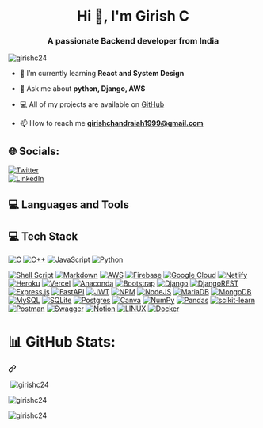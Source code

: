 <h1 align="center">Hi 👋, I'm Girish C</h1>
<h3 align="center">A passionate Backend developer from India</h3>

<p align="left"> <img src="https://komarev.com/ghpvc/?username=girishc24&label=Profile%20views&color=0e75b6&style=flat" alt="girishc24" /> </p>

- 🌱 I’m currently learning **React and System Design**

- 💬 Ask me about **python, Django, AWS**
  
- 💻 All of my projects are available on <a href="https://github.com/girishc24">GitHub</a>

- 📫 How to reach me **girishchandraiah1999@gmail.com**

## 🌐 Socials:

[![Twitter](https://img.shields.io/badge/Twitter-%231DA1F2.svg?logo=Twitter&logoColor=white)](https://x.com/girish_c24)  
[![LinkedIn](https://img.shields.io/badge/LinkedIn-%230077B5.svg?logo=linkedin&logoColor=white)](https://www.linkedin.com/in/girish-chandraiah/)


## 💻 Languages and Tools
## 💻 Tech Stack

[![C](https://img.shields.io/badge/c-%2300599C.svg?style=flat&logo=c&logoColor=white)](https://img.shields.io/badge/c-%2300599C.svg?style=flat&logo=c&logoColor=white) 
[![C++](https://img.shields.io/badge/c++-%2300599C.svg?style=flat&logo=c%2B%2B&logoColor=white)](https://img.shields.io/badge/c++-%2300599C.svg?style=flat&logo=c%2B%2B&logoColor=white) 
[![JavaScript](https://img.shields.io/badge/javascript-%23323330.svg?style=flat&logo=javascript&logoColor=%23F7DF1E)](https://img.shields.io/badge/javascript-%23323330.svg?style=flat&logo=javascript&logoColor=%23F7DF1E) 
[![Python](https://img.shields.io/badge/python-3670A0?style=flat&logo=python&logoColor=ffdd54)](https://img.shields.io/badge/python-3670A0?style=flat&logo=python&logoColor=ffdd54)

 <a target="_blank" rel="noopener noreferrer nofollow" href="https://camo.githubusercontent.com/178fbc3d7ad15359c6214d3d259c38afc4dcfd382313b0bc6a7522bf42e88b21/68747470733a2f2f696d672e736869656c64732e696f2f62616467652f7368656c6c5f7363726970742d2532333132313031312e7376673f7374796c653d666c6174266c6f676f3d676e752d62617368266c6f676f436f6c6f723d7768697465"><img src="https://camo.githubusercontent.com/178fbc3d7ad15359c6214d3d259c38afc4dcfd382313b0bc6a7522bf42e88b21/68747470733a2f2f696d672e736869656c64732e696f2f62616467652f7368656c6c5f7363726970742d2532333132313031312e7376673f7374796c653d666c6174266c6f676f3d676e752d62617368266c6f676f436f6c6f723d7768697465" alt="Shell Script" data-canonical-src="https://img.shields.io/badge/shell_script-%23121011.svg?style=flat&amp;logo=gnu-bash&amp;logoColor=white" style="max-width: 100%;"></a> <a target="_blank" rel="noopener noreferrer nofollow" href="https://camo.githubusercontent.com/c1392b5600599a3bf88783b1c93abde9fe63e5e70b6fd8e1052e0583ef404b0d/68747470733a2f2f696d672e736869656c64732e696f2f62616467652f6d61726b646f776e2d2532333030303030302e7376673f7374796c653d666c6174266c6f676f3d6d61726b646f776e266c6f676f436f6c6f723d7768697465"><img src="https://camo.githubusercontent.com/c1392b5600599a3bf88783b1c93abde9fe63e5e70b6fd8e1052e0583ef404b0d/68747470733a2f2f696d672e736869656c64732e696f2f62616467652f6d61726b646f776e2d2532333030303030302e7376673f7374796c653d666c6174266c6f676f3d6d61726b646f776e266c6f676f436f6c6f723d7768697465" alt="Markdown" data-canonical-src="https://img.shields.io/badge/markdown-%23000000.svg?style=flat&amp;logo=markdown&amp;logoColor=white" style="max-width: 100%;"></a> <a target="_blank" rel="noopener noreferrer nofollow" href="https://camo.githubusercontent.com/3468e96cf454345017cd54ec1c1caedf5ff201e0de86c63a88d3ada91b23a49a/68747470733a2f2f696d672e736869656c64732e696f2f62616467652f4157532d2532334646393930302e7376673f7374796c653d666c6174266c6f676f3d616d617a6f6e2d617773266c6f676f436f6c6f723d7768697465"><img src="https://camo.githubusercontent.com/3468e96cf454345017cd54ec1c1caedf5ff201e0de86c63a88d3ada91b23a49a/68747470733a2f2f696d672e736869656c64732e696f2f62616467652f4157532d2532334646393930302e7376673f7374796c653d666c6174266c6f676f3d616d617a6f6e2d617773266c6f676f436f6c6f723d7768697465" alt="AWS" data-canonical-src="https://img.shields.io/badge/AWS-%23FF9900.svg?style=flat&amp;logo=amazon-aws&amp;logoColor=white" style="max-width: 100%;"></a> <a target="_blank" rel="noopener noreferrer nofollow" href="https://camo.githubusercontent.com/3078316f11eaaad6e6625dca447ef58dc9b33ed6592485eb685b03079857c3b3/68747470733a2f2f696d672e736869656c64732e696f2f62616467652f66697265626173652d2532333033394245352e7376673f7374796c653d666c6174266c6f676f3d6669726562617365"><img src="https://camo.githubusercontent.com/3078316f11eaaad6e6625dca447ef58dc9b33ed6592485eb685b03079857c3b3/68747470733a2f2f696d672e736869656c64732e696f2f62616467652f66697265626173652d2532333033394245352e7376673f7374796c653d666c6174266c6f676f3d6669726562617365" alt="Firebase" data-canonical-src="https://img.shields.io/badge/firebase-%23039BE5.svg?style=flat&amp;logo=firebase" style="max-width: 100%;"></a> <a target="_blank" rel="noopener noreferrer nofollow" href="https://camo.githubusercontent.com/a9c77b848bd3aa11f162c8cf5b9fe79eb785ad379a3b598f2cee4639d186bef3/68747470733a2f2f696d672e736869656c64732e696f2f62616467652f476f6f676c65253230436c6f75642d2532333432383546342e7376673f7374796c653d666c6174266c6f676f3d676f6f676c652d636c6f7564266c6f676f436f6c6f723d7768697465"><img src="https://camo.githubusercontent.com/a9c77b848bd3aa11f162c8cf5b9fe79eb785ad379a3b598f2cee4639d186bef3/68747470733a2f2f696d672e736869656c64732e696f2f62616467652f476f6f676c65253230436c6f75642d2532333432383546342e7376673f7374796c653d666c6174266c6f676f3d676f6f676c652d636c6f7564266c6f676f436f6c6f723d7768697465" alt="Google Cloud" data-canonical-src="https://img.shields.io/badge/Google%20Cloud-%234285F4.svg?style=flat&amp;logo=google-cloud&amp;logoColor=white" style="max-width: 100%;"></a> <a target="_blank" rel="noopener noreferrer nofollow" href="https://camo.githubusercontent.com/e050c90cae105901c25ea275dc1e77d1bfb0b4c93f9b6479081fa11c6f01611e/68747470733a2f2f696d672e736869656c64732e696f2f62616467652f6e65746c6966792d2532333030303030302e7376673f7374796c653d666c6174266c6f676f3d6e65746c696679266c6f676f436f6c6f723d23303043374237"><img src="https://camo.githubusercontent.com/e050c90cae105901c25ea275dc1e77d1bfb0b4c93f9b6479081fa11c6f01611e/68747470733a2f2f696d672e736869656c64732e696f2f62616467652f6e65746c6966792d2532333030303030302e7376673f7374796c653d666c6174266c6f676f3d6e65746c696679266c6f676f436f6c6f723d23303043374237" alt="Netlify" data-canonical-src="https://img.shields.io/badge/netlify-%23000000.svg?style=flat&amp;logo=netlify&amp;logoColor=#00C7B7" style="max-width: 100%;"></a> <a target="_blank" rel="noopener noreferrer nofollow" href="https://camo.githubusercontent.com/d9ab822dfe9f4e920beed91ffdb695a5eaf15b3a0278a392d82b5567e0a5b14e/68747470733a2f2f696d672e736869656c64732e696f2f62616467652f6865726f6b752d2532333433303039382e7376673f7374796c653d666c6174266c6f676f3d6865726f6b75266c6f676f436f6c6f723d7768697465"><img src="https://camo.githubusercontent.com/d9ab822dfe9f4e920beed91ffdb695a5eaf15b3a0278a392d82b5567e0a5b14e/68747470733a2f2f696d672e736869656c64732e696f2f62616467652f6865726f6b752d2532333433303039382e7376673f7374796c653d666c6174266c6f676f3d6865726f6b75266c6f676f436f6c6f723d7768697465" alt="Heroku" data-canonical-src="https://img.shields.io/badge/heroku-%23430098.svg?style=flat&amp;logo=heroku&amp;logoColor=white" style="max-width: 100%;"></a> <a target="_blank" rel="noopener noreferrer nofollow" href="https://camo.githubusercontent.com/551995ab1bec9d8c9465172a30438d71c0767b5ff1f2f0280b910b15ed01e240/68747470733a2f2f696d672e736869656c64732e696f2f62616467652f76657263656c2d2532333030303030302e7376673f7374796c653d666c6174266c6f676f3d76657263656c266c6f676f436f6c6f723d7768697465"><img src="https://camo.githubusercontent.com/551995ab1bec9d8c9465172a30438d71c0767b5ff1f2f0280b910b15ed01e240/68747470733a2f2f696d672e736869656c64732e696f2f62616467652f76657263656c2d2532333030303030302e7376673f7374796c653d666c6174266c6f676f3d76657263656c266c6f676f436f6c6f723d7768697465" alt="Vercel" data-canonical-src="https://img.shields.io/badge/vercel-%23000000.svg?style=flat&amp;logo=vercel&amp;logoColor=white" style="max-width: 100%;"></a> <a target="_blank" rel="noopener noreferrer nofollow" href="https://camo.githubusercontent.com/a8f665202658a4060fd10d4870cdf65d99f083c7f8970ed4afd23adecf241fac/68747470733a2f2f696d672e736869656c64732e696f2f62616467652f416e61636f6e64612d2532333434413833332e7376673f7374796c653d666c6174266c6f676f3d616e61636f6e6461266c6f676f436f6c6f723d7768697465"><img src="https://camo.githubusercontent.com/a8f665202658a4060fd10d4870cdf65d99f083c7f8970ed4afd23adecf241fac/68747470733a2f2f696d672e736869656c64732e696f2f62616467652f416e61636f6e64612d2532333434413833332e7376673f7374796c653d666c6174266c6f676f3d616e61636f6e6461266c6f676f436f6c6f723d7768697465" alt="Anaconda" data-canonical-src="https://img.shields.io/badge/Anaconda-%2344A833.svg?style=flat&amp;logo=anaconda&amp;logoColor=white" style="max-width: 100%;"></a> <a target="_blank" rel="noopener noreferrer nofollow" href="https://camo.githubusercontent.com/790162e080febb2e9a18d0da655fba2c0331af7e80200c37d256540837af2aa8/68747470733a2f2f696d672e736869656c64732e696f2f62616467652f626f6f7473747261702d2532333536334437432e7376673f7374796c653d666c6174266c6f676f3d626f6f747374726170266c6f676f436f6c6f723d7768697465"><img src="https://camo.githubusercontent.com/790162e080febb2e9a18d0da655fba2c0331af7e80200c37d256540837af2aa8/68747470733a2f2f696d672e736869656c64732e696f2f62616467652f626f6f7473747261702d2532333536334437432e7376673f7374796c653d666c6174266c6f676f3d626f6f747374726170266c6f676f436f6c6f723d7768697465" alt="Bootstrap" data-canonical-src="https://img.shields.io/badge/bootstrap-%23563D7C.svg?style=flat&amp;logo=bootstrap&amp;logoColor=white" style="max-width: 100%;"></a> <a target="_blank" rel="noopener noreferrer nofollow" href="https://camo.githubusercontent.com/8889b44475b9f44e4498be6688879bc76701c110d45bfcee509d25714e519c29/68747470733a2f2f696d672e736869656c64732e696f2f62616467652f646a616e676f2d2532333039324532302e7376673f7374796c653d666c6174266c6f676f3d646a616e676f266c6f676f436f6c6f723d7768697465"><img src="https://camo.githubusercontent.com/8889b44475b9f44e4498be6688879bc76701c110d45bfcee509d25714e519c29/68747470733a2f2f696d672e736869656c64732e696f2f62616467652f646a616e676f2d2532333039324532302e7376673f7374796c653d666c6174266c6f676f3d646a616e676f266c6f676f436f6c6f723d7768697465" alt="Django" data-canonical-src="https://img.shields.io/badge/django-%23092E20.svg?style=flat&amp;logo=django&amp;logoColor=white" style="max-width: 100%;"></a> <a target="_blank" rel="noopener noreferrer nofollow" href="https://camo.githubusercontent.com/5a066b4cceeda4344b5765d6d4273dd5ab5dd6c2fb8c588a8e2a424fb33127d9/68747470733a2f2f696d672e736869656c64732e696f2f62616467652f444a414e474f2d524553542d6666313730393f7374796c653d666c6174266c6f676f3d646a616e676f266c6f676f436f6c6f723d776869746526636f6c6f723d666631373039266c6162656c436f6c6f723d67726179"><img src="https://camo.githubusercontent.com/5a066b4cceeda4344b5765d6d4273dd5ab5dd6c2fb8c588a8e2a424fb33127d9/68747470733a2f2f696d672e736869656c64732e696f2f62616467652f444a414e474f2d524553542d6666313730393f7374796c653d666c6174266c6f676f3d646a616e676f266c6f676f436f6c6f723d776869746526636f6c6f723d666631373039266c6162656c436f6c6f723d67726179" alt="DjangoREST" data-canonical-src="https://img.shields.io/badge/DJANGO-REST-ff1709?style=flat&amp;logo=django&amp;logoColor=white&amp;color=ff1709&amp;labelColor=gray" style="max-width: 100%;"></a> <a target="_blank" rel="noopener noreferrer nofollow" href="https://camo.githubusercontent.com/af863f98dba421e0d8c5f1f66002d35c89e45649aa822e5ccd110b652293681a/68747470733a2f2f696d672e736869656c64732e696f2f62616467652f657870726573732e6a732d2532333430346435392e7376673f7374796c653d666c6174266c6f676f3d65787072657373266c6f676f436f6c6f723d253233363144414642"><img src="https://camo.githubusercontent.com/af863f98dba421e0d8c5f1f66002d35c89e45649aa822e5ccd110b652293681a/68747470733a2f2f696d672e736869656c64732e696f2f62616467652f657870726573732e6a732d2532333430346435392e7376673f7374796c653d666c6174266c6f676f3d65787072657373266c6f676f436f6c6f723d253233363144414642" alt="Express.js" data-canonical-src="https://img.shields.io/badge/express.js-%23404d59.svg?style=flat&amp;logo=express&amp;logoColor=%2361DAFB" style="max-width: 100%;"></a> <a target="_blank" rel="noopener noreferrer nofollow" href="https://camo.githubusercontent.com/af253f1911571ba838b63a5691e625e5c6bb9906461f15344f85112af74814eb/68747470733a2f2f696d672e736869656c64732e696f2f62616467652f466173744150492d3030353537313f7374796c653d666c6174266c6f676f3d66617374617069"><img src="https://camo.githubusercontent.com/af253f1911571ba838b63a5691e625e5c6bb9906461f15344f85112af74814eb/68747470733a2f2f696d672e736869656c64732e696f2f62616467652f466173744150492d3030353537313f7374796c653d666c6174266c6f676f3d66617374617069" alt="FastAPI" data-canonical-src="https://img.shields.io/badge/FastAPI-005571?style=flat&amp;logo=fastapi" style="max-width: 100%;"></a> <a target="_blank" rel="noopener noreferrer nofollow" href="https://camo.githubusercontent.com/1194c4e094600239d6f90ebb6914b784518d6e76356bb77aab72568d6201a151/68747470733a2f2f696d672e736869656c64732e696f2f62616467652f4a57542d626c61636b3f7374796c653d666c6174266c6f676f3d4a534f4e253230776562253230746f6b656e73"><img src="https://camo.githubusercontent.com/1194c4e094600239d6f90ebb6914b784518d6e76356bb77aab72568d6201a151/68747470733a2f2f696d672e736869656c64732e696f2f62616467652f4a57542d626c61636b3f7374796c653d666c6174266c6f676f3d4a534f4e253230776562253230746f6b656e73" alt="JWT" data-canonical-src="https://img.shields.io/badge/JWT-black?style=flat&amp;logo=JSON%20web%20tokens" style="max-width: 100%;"></a> <a target="_blank" rel="noopener noreferrer nofollow" href="https://camo.githubusercontent.com/9e43d10110ff7ea94db8090d3b8ed6683d3aea7d24c47f7c0b75eccf1634a256/68747470733a2f2f696d672e736869656c64732e696f2f62616467652f4e504d2d2532333030303030302e7376673f7374796c653d666c6174266c6f676f3d6e706d266c6f676f436f6c6f723d7768697465"><img src="https://camo.githubusercontent.com/9e43d10110ff7ea94db8090d3b8ed6683d3aea7d24c47f7c0b75eccf1634a256/68747470733a2f2f696d672e736869656c64732e696f2f62616467652f4e504d2d2532333030303030302e7376673f7374796c653d666c6174266c6f676f3d6e706d266c6f676f436f6c6f723d7768697465" alt="NPM" data-canonical-src="https://img.shields.io/badge/NPM-%23000000.svg?style=flat&amp;logo=npm&amp;logoColor=white" style="max-width: 100%;"></a> <a target="_blank" rel="noopener noreferrer nofollow" href="https://camo.githubusercontent.com/da9243b5e86fdbd756d612ac20e03db3b8b059472d4cf92cdf8b31d8f4d3ff9d/68747470733a2f2f696d672e736869656c64732e696f2f62616467652f6e6f64652e6a732d3644413535463f7374796c653d666c6174266c6f676f3d6e6f64652e6a73266c6f676f436f6c6f723d7768697465"><img src="https://camo.githubusercontent.com/da9243b5e86fdbd756d612ac20e03db3b8b059472d4cf92cdf8b31d8f4d3ff9d/68747470733a2f2f696d672e736869656c64732e696f2f62616467652f6e6f64652e6a732d3644413535463f7374796c653d666c6174266c6f676f3d6e6f64652e6a73266c6f676f436f6c6f723d7768697465" alt="NodeJS" data-canonical-src="https://img.shields.io/badge/node.js-6DA55F?style=flat&amp;logo=node.js&amp;logoColor=white" style="max-width: 100%;"></a>  <a target="_blank" rel="noopener noreferrer nofollow" href="https://camo.githubusercontent.com/02ecd824c562954c0b930c64e1eb9319f6560d53842fb643d79398572a26c2a1/68747470733a2f2f696d672e736869656c64732e696f2f62616467652f4d6172696144422d3030333534353f7374796c653d666c6174266c6f676f3d6d617269616462266c6f676f436f6c6f723d7768697465"><img src="https://camo.githubusercontent.com/02ecd824c562954c0b930c64e1eb9319f6560d53842fb643d79398572a26c2a1/68747470733a2f2f696d672e736869656c64732e696f2f62616467652f4d6172696144422d3030333534353f7374796c653d666c6174266c6f676f3d6d617269616462266c6f676f436f6c6f723d7768697465" alt="MariaDB" data-canonical-src="https://img.shields.io/badge/MariaDB-003545?style=flat&amp;logo=mariadb&amp;logoColor=white" style="max-width: 100%;"></a> <a target="_blank" rel="noopener noreferrer nofollow" href="https://camo.githubusercontent.com/bcd43c76cd891fa599bc5884ae2b42f8eeafc6a97ad5ca68b877cbd4014a8e1f/68747470733a2f2f696d672e736869656c64732e696f2f62616467652f4d6f6e676f44422d2532333465613934622e7376673f7374796c653d666c6174266c6f676f3d6d6f6e676f6462266c6f676f436f6c6f723d7768697465"><img src="https://camo.githubusercontent.com/bcd43c76cd891fa599bc5884ae2b42f8eeafc6a97ad5ca68b877cbd4014a8e1f/68747470733a2f2f696d672e736869656c64732e696f2f62616467652f4d6f6e676f44422d2532333465613934622e7376673f7374796c653d666c6174266c6f676f3d6d6f6e676f6462266c6f676f436f6c6f723d7768697465" alt="MongoDB" data-canonical-src="https://img.shields.io/badge/MongoDB-%234ea94b.svg?style=flat&amp;logo=mongodb&amp;logoColor=white" style="max-width: 100%;"></a> <a target="_blank" rel="noopener noreferrer nofollow" href="https://camo.githubusercontent.com/34eb17e51da159d4774ce45f539aed1e55efcf34391b969a77ca9e3a7ad98f21/68747470733a2f2f696d672e736869656c64732e696f2f62616467652f6d7973716c2d2532333030662e7376673f7374796c653d666c6174266c6f676f3d6d7973716c266c6f676f436f6c6f723d7768697465"><img src="https://camo.githubusercontent.com/34eb17e51da159d4774ce45f539aed1e55efcf34391b969a77ca9e3a7ad98f21/68747470733a2f2f696d672e736869656c64732e696f2f62616467652f6d7973716c2d2532333030662e7376673f7374796c653d666c6174266c6f676f3d6d7973716c266c6f676f436f6c6f723d7768697465" alt="MySQL" data-canonical-src="https://img.shields.io/badge/mysql-%2300f.svg?style=flat&amp;logo=mysql&amp;logoColor=white" style="max-width: 100%;"></a> <a target="_blank" rel="noopener noreferrer nofollow" href="https://camo.githubusercontent.com/a2b52c7b211e82059b24a6cc4efe971b195a41f379c957fab16ddcff34136cdf/68747470733a2f2f696d672e736869656c64732e696f2f62616467652f73716c6974652d2532333037343035652e7376673f7374796c653d666c6174266c6f676f3d73716c697465266c6f676f436f6c6f723d7768697465"><img src="https://camo.githubusercontent.com/a2b52c7b211e82059b24a6cc4efe971b195a41f379c957fab16ddcff34136cdf/68747470733a2f2f696d672e736869656c64732e696f2f62616467652f73716c6974652d2532333037343035652e7376673f7374796c653d666c6174266c6f676f3d73716c697465266c6f676f436f6c6f723d7768697465" alt="SQLite" data-canonical-src="https://img.shields.io/badge/sqlite-%2307405e.svg?style=flat&amp;logo=sqlite&amp;logoColor=white" style="max-width: 100%;"></a> <a target="_blank" rel="noopener noreferrer nofollow" href="https://camo.githubusercontent.com/0d61feebd8b85913f88aee469db5f3214124d20211060e1fae7e2a904a542529/68747470733a2f2f696d672e736869656c64732e696f2f62616467652f706f7374677265732d2532333331363139322e7376673f7374796c653d666c6174266c6f676f3d706f737467726573716c266c6f676f436f6c6f723d7768697465"><img src="https://camo.githubusercontent.com/0d61feebd8b85913f88aee469db5f3214124d20211060e1fae7e2a904a542529/68747470733a2f2f696d672e736869656c64732e696f2f62616467652f706f7374677265732d2532333331363139322e7376673f7374796c653d666c6174266c6f676f3d706f737467726573716c266c6f676f436f6c6f723d7768697465" alt="Postgres" data-canonical-src="https://img.shields.io/badge/postgres-%23316192.svg?style=flat&amp;logo=postgresql&amp;logoColor=white" style="max-width: 100%;"></a> <a target="_blank" rel="noopener noreferrer nofollow" href="https://camo.githubusercontent.com/a4ce9cbbabf2a0e6c9c113944478edcd06be1967491fb5d9a0d91fbede64df2a/68747470733a2f2f696d672e736869656c64732e696f2f62616467652f43616e76612d2532333030433443432e7376673f7374796c653d666c6174266c6f676f3d43616e7661266c6f676f436f6c6f723d7768697465"><img src="https://camo.githubusercontent.com/a4ce9cbbabf2a0e6c9c113944478edcd06be1967491fb5d9a0d91fbede64df2a/68747470733a2f2f696d672e736869656c64732e696f2f62616467652f43616e76612d2532333030433443432e7376673f7374796c653d666c6174266c6f676f3d43616e7661266c6f676f436f6c6f723d7768697465" alt="Canva" data-canonical-src="https://img.shields.io/badge/Canva-%2300C4CC.svg?style=flat&amp;logo=Canva&amp;logoColor=white" style="max-width: 100%;"></a> 	 <a target="_blank" rel="noopener noreferrer nofollow" href="https://camo.githubusercontent.com/70ed3ee030fdb1c88399e781cf77845b91a56a1a6ff65458248ae929c9c522b7/68747470733a2f2f696d672e736869656c64732e696f2f62616467652f6e756d70792d2532333031333234332e7376673f7374796c653d666c6174266c6f676f3d6e756d7079266c6f676f436f6c6f723d7768697465"><img src="https://camo.githubusercontent.com/70ed3ee030fdb1c88399e781cf77845b91a56a1a6ff65458248ae929c9c522b7/68747470733a2f2f696d672e736869656c64732e696f2f62616467652f6e756d70792d2532333031333234332e7376673f7374796c653d666c6174266c6f676f3d6e756d7079266c6f676f436f6c6f723d7768697465" alt="NumPy" data-canonical-src="https://img.shields.io/badge/numpy-%23013243.svg?style=flat&amp;logo=numpy&amp;logoColor=white" style="max-width: 100%;"></a> <a target="_blank" rel="noopener noreferrer nofollow" href="https://camo.githubusercontent.com/8d2ad1252ca71696debadcb97a001ae00385e04a9b6df574bce1e8dc0d31e459/68747470733a2f2f696d672e736869656c64732e696f2f62616467652f70616e6461732d2532333135303435382e7376673f7374796c653d666c6174266c6f676f3d70616e646173266c6f676f436f6c6f723d7768697465"><img src="https://camo.githubusercontent.com/8d2ad1252ca71696debadcb97a001ae00385e04a9b6df574bce1e8dc0d31e459/68747470733a2f2f696d672e736869656c64732e696f2f62616467652f70616e6461732d2532333135303435382e7376673f7374796c653d666c6174266c6f676f3d70616e646173266c6f676f436f6c6f723d7768697465" alt="Pandas" data-canonical-src="https://img.shields.io/badge/pandas-%23150458.svg?style=flat&amp;logo=pandas&amp;logoColor=white" style="max-width: 100%;"></a> <a target="_blank" rel="noopener noreferrer nofollow" href="https://camo.githubusercontent.com/505ad7194e467d8a9d5e1707bb91c69c81307146c4aaf5dc08dd9a45146163a5/68747470733a2f2f696d672e736869656c64732e696f2f62616467652f7363696b69742d2d6c6561726e2d2532334637393331452e7376673f7374796c653d666c6174266c6f676f3d7363696b69742d6c6561726e266c6f676f436f6c6f723d7768697465"><img src="https://camo.githubusercontent.com/505ad7194e467d8a9d5e1707bb91c69c81307146c4aaf5dc08dd9a45146163a5/68747470733a2f2f696d672e736869656c64732e696f2f62616467652f7363696b69742d2d6c6561726e2d2532334637393331452e7376673f7374796c653d666c6174266c6f676f3d7363696b69742d6c6561726e266c6f676f436f6c6f723d7768697465" alt="scikit-learn" data-canonical-src="https://img.shields.io/badge/scikit--learn-%23F7931E.svg?style=flat&amp;logo=scikit-learn&amp;logoColor=white" style="max-width: 100%;"></a> <a target="_blank" rel="noopener noreferrer nofollow" href="https://camo.githubusercontent.com/020b68afe9ee41b66182647588f208b4cb86290b8a0572d6dd869875c7abdb83/68747470733a2f2f696d672e736869656c64732e696f2f62616467652f506f73746d616e2d4646364333373f7374796c653d666c6174266c6f676f3d706f73746d616e266c6f676f436f6c6f723d7768697465"><img src="https://camo.githubusercontent.com/020b68afe9ee41b66182647588f208b4cb86290b8a0572d6dd869875c7abdb83/68747470733a2f2f696d672e736869656c64732e696f2f62616467652f506f73746d616e2d4646364333373f7374796c653d666c6174266c6f676f3d706f73746d616e266c6f676f436f6c6f723d7768697465" alt="Postman" data-canonical-src="https://img.shields.io/badge/Postman-FF6C37?style=flat&amp;logo=postman&amp;logoColor=white" style="max-width: 100%;"></a>  <a target="_blank" rel="noopener noreferrer nofollow" href="https://camo.githubusercontent.com/17c2ba0801a9cb7044f0dfd2b03ad5fd50d1563be6ddda0f558e0ba84ce29080/68747470733a2f2f696d672e736869656c64732e696f2f62616467652f2d537761676765722d253233436c6f6a7572653f7374796c653d666c6174266c6f676f3d73776167676572266c6f676f436f6c6f723d7768697465"><img src="https://camo.githubusercontent.com/17c2ba0801a9cb7044f0dfd2b03ad5fd50d1563be6ddda0f558e0ba84ce29080/68747470733a2f2f696d672e736869656c64732e696f2f62616467652f2d537761676765722d253233436c6f6a7572653f7374796c653d666c6174266c6f676f3d73776167676572266c6f676f436f6c6f723d7768697465" alt="Swagger" data-canonical-src="https://img.shields.io/badge/-Swagger-%23Clojure?style=flat&amp;logo=swagger&amp;logoColor=white" style="max-width: 100%;"></a> <a target="_blank" rel="noopener noreferrer nofollow" href="https://camo.githubusercontent.com/f22d7a35c9457c67c26f8aa97ed982fe1ab1dcbc198b895d46e76e89805ad5a4/68747470733a2f2f696d672e736869656c64732e696f2f62616467652f4e6f74696f6e2d2532333030303030302e7376673f7374796c653d666c6174266c6f676f3d6e6f74696f6e266c6f676f436f6c6f723d7768697465"><img src="https://camo.githubusercontent.com/f22d7a35c9457c67c26f8aa97ed982fe1ab1dcbc198b895d46e76e89805ad5a4/68747470733a2f2f696d672e736869656c64732e696f2f62616467652f4e6f74696f6e2d2532333030303030302e7376673f7374796c653d666c6174266c6f676f3d6e6f74696f6e266c6f676f436f6c6f723d7768697465" alt="Notion" data-canonical-src="https://img.shields.io/badge/Notion-%23000000.svg?style=flat&amp;logo=notion&amp;logoColor=white" style="max-width: 100%;"></a> <a target="_blank" rel="noopener noreferrer nofollow" href="https://camo.githubusercontent.com/3c91f541377292e939ee528e1d00bf150d64790105108c0f21171de5ef02344c/68747470733a2f2f696d672e736869656c64732e696f2f62616467652f4c696e75782d4643433632343f7374796c653d666c6174266c6f676f3d6c696e7578266c6f676f436f6c6f723d626c61636b"><img src="https://camo.githubusercontent.com/3c91f541377292e939ee528e1d00bf150d64790105108c0f21171de5ef02344c/68747470733a2f2f696d672e736869656c64732e696f2f62616467652f4c696e75782d4643433632343f7374796c653d666c6174266c6f676f3d6c696e7578266c6f676f436f6c6f723d626c61636b" alt="LINUX" data-canonical-src="https://img.shields.io/badge/Linux-FCC624?style=flat&amp;logo=linux&amp;logoColor=black" style="max-width: 100%;"></a>  <a target="_blank" rel="noopener noreferrer nofollow" href="https://camo.githubusercontent.com/4458676040b5ca46841257eb80ae16710b29c6a139f5a5b4757267897b0c367f/68747470733a2f2f696d672e736869656c64732e696f2f62616467652f646f636b65722d2532333064623765642e7376673f7374796c653d666c6174266c6f676f3d646f636b6572266c6f676f436f6c6f723d7768697465"><img src="https://camo.githubusercontent.com/4458676040b5ca46841257eb80ae16710b29c6a139f5a5b4757267897b0c367f/68747470733a2f2f696d672e736869656c64732e696f2f62616467652f646f636b65722d2532333064623765642e7376673f7374796c653d666c6174266c6f676f3d646f636b6572266c6f676f436f6c6f723d7768697465" alt="Docker" data-canonical-src="https://img.shields.io/badge/docker-%230db7ed.svg?style=flat&amp;logo=docker&amp;logoColor=white" style="max-width: 100%;"></a></p>

<div class="markdown-heading" dir="auto"><h1 class="heading-element" dir="auto">📊 GitHub Stats:</h1><a id="user-content--github-stats" class="anchor" aria-label="Permalink: 📊 GitHub Stats:" href="#-github-stats"><svg class="octicon octicon-link" viewBox="0 0 16 16" version="1.1" width="16" height="16" aria-hidden="true"><path d="m7.775 3.275 1.25-1.25a3.5 3.5 0 1 1 4.95 4.95l-2.5 2.5a3.5 3.5 0 0 1-4.95 0 .751.751 0 0 1 .018-1.042.751.751 0 0 1 1.042-.018 1.998 1.998 0 0 0 2.83 0l2.5-2.5a2.002 2.002 0 0 0-2.83-2.83l-1.25 1.25a.751.751 0 0 1-1.042-.018.751.751 0 0 1-.018-1.042Zm-4.69 9.64a1.998 1.998 0 0 0 2.83 0l1.25-1.25a.751.751 0 0 1 1.042.018.751.751 0 0 1 .018 1.042l-1.25 1.25a3.5 3.5 0 1 1-4.95-4.95l2.5-2.5a3.5 3.5 0 0 1 4.95 0 .751.751 0 0 1-.018 1.042.751.751 0 0 1-1.042.018 1.998 1.998 0 0 0-2.83 0l-2.5 2.5a1.998 1.998 0 0 0 0 2.83Z"></path></svg></a></div>

<p>&nbsp;<img align="center" src="https://github-readme-stats.vercel.app/api?username=girishc24&show_icons=true&locale=en" alt="girishc24" /></p>

<p><img align="center" src="https://github-readme-streak-stats.herokuapp.com/?user=girishc24&" alt="girishc24" /></p>

<p><img align="left" src="https://github-readme-stats.vercel.app/api/top-langs?username=girishc24&show_icons=true&locale=en&layout=compact" alt="girishc24" /></p>


